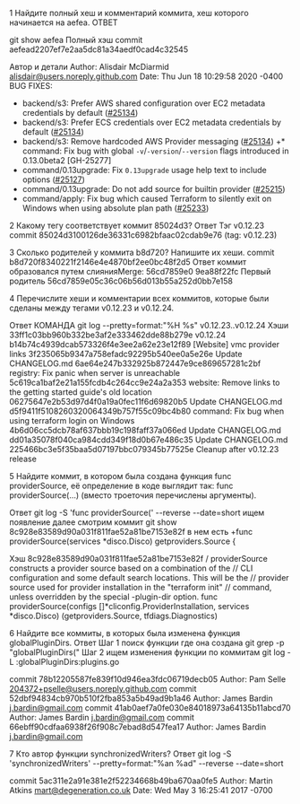 1 Найдите полный хеш и комментарий коммита, хеш которого начинается на aefea.
ОТВЕТ

git show aefea
Полный хэш
commit aefead2207ef7e2aa5dc81a34aedf0cad4c32545

Автор и детали
Author: Alisdair McDiarmid <alisdair@users.noreply.github.com>
Date:   Thu Jun 18 10:29:58 2020 -0400
BUG FIXES:
 * backend/s3: Prefer AWS shared configuration over EC2 metadata credentials by default ([#25134](https://github.com/hashicorp/terraform/issues/25134))
 * backend/s3: Prefer ECS credentials over EC2 metadata credentials by default ([#25134](https://github.com/hashicorp/terraform/issues/25134))
 * backend/s3: Remove hardcoded AWS Provider messaging ([#25134](https://github.com/hashicorp/terraform/issues/25134))
+* command: Fix bug with global `-v`/`-version`/`--version` flags introduced in 0.13.0beta2 [GH-25277]
 * command/0.13upgrade: Fix `0.13upgrade` usage help text to include options ([#25127](https://github.com/hashicorp/terraform/issues/25127))
 * command/0.13upgrade: Do not add source for builtin provider ([#25215](https://github.com/hashicorp/terraform/issues/25215))
 * command/apply: Fix bug which caused Terraform to silently exit on Windows when using absolute plan path ([#25233](https://github.com/hashicorp/terraform/issues/25233))

2 Какому тегу соответствует коммит 85024d3? Ответ Тэг v0.12.23
commit 85024d3100126de36331c6982bfaac02cdab9e76 (tag: v0.12.23)

3 Сколько родителей у коммита b8d720? Напишите их хеши.
commit b8d720f8340221f2146e4e4870bf2ee0bc48f2d5
Ответ  коммит образовался путем слиянияMerge: 56cd7859e0 9ea88f22fc 
Первый родитель 56cd7859e05c36c06b56d013b55a252d0bb7e158

4 Перечислите хеши и комментарии всех коммитов, которые были сделаны между тегами v0.12.23 и v0.12.24.

Ответ
КОМАНДА git log --pretty=format:"%H %s" v0.12.23..v0.12.24
Хэши
33ff1c03bb960b332be3af2e333462dde88b279e v0.12.24
b14b74c4939dcab573326f4e3ee2a62e23e12f89 [Website] vmc provider links
3f235065b9347a758efadc92295b540ee0a5e26e Update CHANGELOG.md
6ae64e247b332925b872447e9ce869657281c2bf registry: Fix panic when server is unreachable
5c619ca1baf2e21a155fcdb4c264cc9e24a2a353 website: Remove links to the getting started guide's old location
06275647e2b53d97d4f0a19a0fec11f6d69820b5 Update CHANGELOG.md
d5f9411f5108260320064349b757f55c09bc4b80 command: Fix bug when using terraform login on Windows
4b6d06cc5dcb78af637bbb19c198faff37a066ed Update CHANGELOG.md
dd01a35078f040ca984cdd349f18d0b67e486c35 Update CHANGELOG.md
225466bc3e5f35baa5d07197bbc079345b77525e Cleanup after v0.12.23 release

5 Найдите коммит, в котором была создана функция func providerSource, её определение в коде выглядит так: func providerSource(...) (вместо троеточия перечислены аргументы).

Ответ git log -S 'func providerSource(' --reverse --date=short ищем появление далее смотрим коммит 
git show 8c928e83589d90a031f811fae52a81be7153e82f
в нем есть +func providerSource(services *disco.Disco) getproviders.Source {

 
Хэш 8c928e83589d90a031f811fae52a81be7153e82f 
/ providerSource constructs a provider source based on a combination of the
// CLI configuration and some default search locations. This will be the
// provider source used for provider installation in the "terraform init"
// command, unless overridden by the special -plugin-dir option.
func providerSource(configs []*cliconfig.ProviderInstallation, services *disco.Disco) (getproviders.Source, tfdiags.Diagnostics)


6 Найдите все коммиты, в которых была изменена функция globalPluginDirs.
Ответ Шаг 1 поиск функции  где она создана git grep -p "globalPluginDirs("
Шаг 2 ищем изменения функции по коммитам git log -L :globalPluginDirs:plugins.go

commit 78b12205587fe839f10d946ea3fdc06719decb05
Author: Pam Selle <204372+pselle@users.noreply.github.com>
commit 52dbf94834cb970b510f2fba853a5b49ad9b1a46
Author: James Bardin <j.bardin@gmail.com>
commit 41ab0aef7a0fe030e84018973a64135b11abcd70
Author: James Bardin <j.bardin@gmail.com>
commit 66ebff90cdfaa6938f26f908c7ebad8d547fea17
Author: James Bardin <j.bardin@gmail.com>



7 Кто автор функции synchronizedWriters?
Ответ git log -S 'synchronizedWriters' --pretty=format:"%an %ad" --reverse --date=short

commit 5ac311e2a91e381e2f52234668b49ba670aa0fe5
Author: Martin Atkins <mart@degeneration.co.uk>
Date:   Wed May 3 16:25:41 2017 -0700

